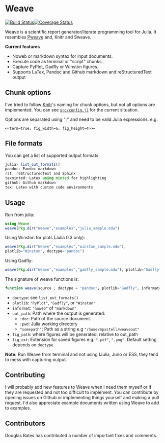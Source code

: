 # Weave

[![Build Status](https://travis-ci.org/mpastell/Weave.jl.svg?branch=master)](https://travis-ci.org/mpastell/Weave.jl)[![Coverage Status](https://img.shields.io/coveralls/mpastell/Weave.jl.svg)](https://coveralls.io/r/mpastell/Weave.jl?branch=master)

Weave is a scientific report generator/literate programming tool
for Julia. It resembles [Pweave](http://mpastell.com/pweave) and, Knitr
and Sweave.


**Current features**

* Noweb or markdown syntax for input documents.
* Execute code as terminal or "script" chunks.
* Capture PyPlot, Gadfly or Winston figures.
* Supports LaTex, Pandoc and Github markdown and reStructuredText output


## Chunk options

I've tried to follow [Knitr](http://yihui.name/knitr/options)'s naming for chunk options, but not all options are implemented.
You can see [`src/config.jl`](https://github.com/mpastell/Weave.jl/blob/master/src/config.jl) for the current situation.

Options are separated using ";" and need to be valid Julia expressions. e.g.

    <<term=true; fig_width=6; fig_height=4>>=

## File formats

You can get a list of supported output formats:

````julia
julia> list_out_formats()
pandoc: Pandoc markdown
rst: reStructuredText and Sphinx
texminted: Latex using minted for highlighting
github: Github markdown
tex: Latex with custom code environments
````


## Usage

Run from julia:

````julia
using Weave
weave(Pkg.dir("Weave","examples","julia_sample.mdw")
````

Using Winston for plots (Julia 0.3 only):

````julia
weave(Pkg.dir("Weave","examples","winston_sample.mdw"),
plotlib="Winston", doctype="pandoc")
````

Using Gadfly:

````julia
weave(Pkg.dir("Weave","examples","gadfly_sample.mdw"), plotlib="Gadfly")
````

The signature of weave functions is:

````julia
function weave(source ; doctype = "pandoc", plotlib="Gadfly", informat="noweb", out_path=:doc, fig_path = "figures", fig_ext = nothing)
````
* `doctype`: see `list_out_formats()`
* `plotlib`: `"PyPlot"`, `"Gadfly"`, or `"Winston"`
* `informat`: `"noweb"` of `"markdown"`
* `out_path`: Path where the output is generated:
    - `:doc`: Path of the source document.
    - `:pwd`: Julia working directory
    - `"somepath"`: Path as a string e.g `"/home/mpastell/weaveout"`
* `fig_path`: where figures will be generated, relative to out_path
* `fig_ext`: Extension for saved figures e.g. `".pdf"`, `".png"`. Default setting depends on `doctype`.

**Note:** Run Weave from terminal and not using IJulia, Juno or ESS, they tend to mess with capturing output.

## Contributing

I will probably add new features to Weave when I need them myself or if they are requested and not too difficult to implement. You can contribute by opening issues on Github or implementing things yourself and making a pull request. I'd also appreciate example documents written using Weave to add to examples.

## Contributors

Douglas Bates has contributed a number of important fixes and comments.
